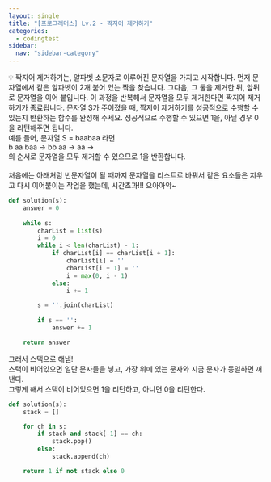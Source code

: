```yaml
---
layout: single
title: "[프로그래머스] Lv.2 - 짝지어 제거하기"
categories:
  - codingtest
sidebar:
  nav: "sidebar-category"
---
```


💡 짝지어 제거하기는, 알파벳 소문자로 이루어진 문자열을 가지고 시작합니다. 먼저 문자열에서 같은 알파벳이 2개 붙어 있는 짝을 찾습니다. 그다음, 그 둘을 제거한 뒤, 앞뒤로 문자열을 이어 붙입니다. 이 과정을 반복해서 문자열을 모두 제거한다면 짝지어 제거하기가 종료됩니다. 문자열 S가 주어졌을 때, 짝지어 제거하기를 성공적으로 수행할 수 있는지 반환하는 함수를 완성해 주세요. 성공적으로 수행할 수 있으면 1을, 아닐 경우 0을 리턴해주면 됩니다.<br />
예를 들어, 문자열 S = baabaa 라면<br />
b aa baa → bb aa → aa →<br />
의 순서로 문자열을 모두 제거할 수 있으므로 1을 반환합니다.
<br />
<br />
처음에는 아래처럼 빈문자열이 될 때까지 문자열을 리스트로 바꿔서 같은 요소들은 지우고 다시 이어붙이는 작업을 했는데, 시간초과!!! 으아아악~

``` python
def solution(s):
    answer = 0
    
    while s:  
        charList = list(s)  
        i = 0
        while i < len(charList) - 1:
            if charList[i] == charList[i + 1]:
                charList[i] = ''
                charList[i + 1] = ''
                i = max(0, i - 1)  
            else:
                i += 1

        s = ''.join(charList) 
        
        if s == '':
            answer += 1  

    return answer
```

그래서 스택으로 해냄! <br />
스택이 비어있으면 일단 문자들을 넣고, 가장 위에 있는 문자와 지금 문자가 동일하면 꺼낸다.<br />
그렇게 해서 스택이 비어있으면 1을 리턴하고, 아니면 0을 리턴한다.

``` python
def solution(s):
    stack = []

    for ch in s:
        if stack and stack[-1] == ch:
            stack.pop() 
        else:
            stack.append(ch)

    return 1 if not stack else 0
```
